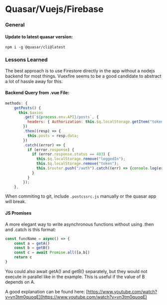 # Quasar/Vuejs/Firebase

### General

#### Update to latest quasar version:

```text
npm i -g @quasar/cli@latest
```

### Lessons Learned

The best approach is to use Firestore directly in the app without a nodejs backend for most things. Vuexfire seems to be a good candidate to abstract a lot of hassle away for this.

#### Backend Query from .vue File:

```javascript
methods: {
    getPosts() {     
      this.$axios
        .get(`${process.env.API}/posts`, {
          headers: { Authorization: this.$q.localStorage.getItem("token") },
        })
        .then((resp) => {
          this.posts = resp.data;
        })
        .catch((error) => {
          if (error.response) {
            if (error.response.status == 403) {
              this.$q.localStorage.remove("loggedIn");
              this.$q.localStorage.remove("token");
              this.$router.push("/auth").catch((err) => {console.log(err)});
            }
          }
        });
    },
```

When commiting to git, include `.postcssrc.js` manually or the quasar app will break.

#### JS Promises

A more elegant way to write asynchronous functions without using .then and .catch is this format:

```javascript
const funcName = async() => {
    const a = getA()
    const b = getB()
    const c = await Promise.all([a,b])
    return c
}
```

You could also await getA\(\) and getB\(\) separately, but they would not execute in parallel like in the example. This is useful if the value of B depends on A.

A good explanation can be found here: [https://www.youtube.com/watch?v=vn3tm0quoqE](https://www.youtube.com/watch?v=vn3tm0quoqE)

